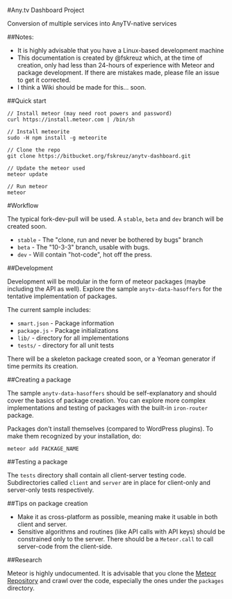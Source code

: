 #Any.tv Dashboard Project

Conversion of multiple services into AnyTV-native services

##Notes:

- It is highly advisable that you have a Linux-based development machine
- This documentation is created by @fskreuz which, at the time of creation, only had less than 24-hours of experience with Meteor and package development. If there are mistakes made, please file an issue to get it corrected.
- I think a Wiki should be made for this... soon.

##Quick start

	// Install meteor (may need root powers and password)
	curl https://install.meteor.com | /bin/sh

	// Install meteorite
	sudo -H npm install -g meteorite

	// Clone the repo
	git clone https://bitbucket.org/fskreuz/anytv-dashboard.git

	// Update the meteor used
	meteor update

	// Run meteor
	meteor

#Workflow

The typical fork-dev-pull will be used. A `stable`, `beta` and `dev` branch will be created soon.

- `stable` - The "clone, run and never be bothered by bugs" branch
- `beta` - The "10-3-3" branch, usable with bugs.
- `dev` - Will contain "hot-code", hot off the press. 

##Development

Development will be modular in the form of meteor packages (maybe including the API as well). Explore the sample `anytv-data-hasoffers` for the tentative implementation of packages.

The current sample includes:

- `smart.json` - Package information
- `package.js` - Package initializations
- `lib/` - directory for all implementations
- `tests/` - directory for all unit tests

There will be a skeleton package created soon, or a Yeoman generator if time permits its creation.

##Creating a package

The sample `anytv-data-hasoffers` should be self-explanatory and should cover the basics of package creation. You can explore more complex implementations and testing of packages with the built-in `iron-router` package.

Packages don't install themselves (compared to WordPress plugins). To make them recognized by your installation, do:

    meteor add PACKAGE_NAME

##Testing a package

The `tests` directory shall contain all client-server testing code. Subdirectories called `client` and `server` are in place for client-only and server-only tests respectively.

##Tips on package creation

- Make it as cross-platform as possible, meaning make it usable in both client and server.
- Sensitive algorithms and routines (like API calls with API keys) should be constrained only to the server. There should be a `Meteor.call` to call server-code from the client-side.

##Research

Meteor is highly undocumented. It is advisable that you clone the [Meteor Repository](https://github.com/meteor/meteor) and crawl over the code, especially the ones under the `packages` directory.
